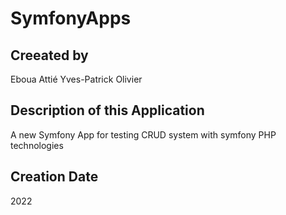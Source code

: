 # SymfonyApps

## Creeated by

Eboua Attié Yves-Patrick Olivier

## Description of this Application

A new Symfony App for testing CRUD system with symfony PHP technologies

## Creation Date

2022
